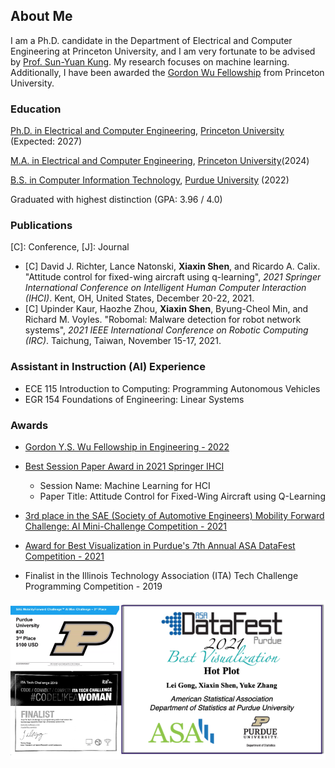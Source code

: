 ## About Me

I am a Ph.D. candidate in the Department of Electrical and Computer Engineering at Princeton University, and I am very fortunate to be advised by [Prof. Sun-Yuan Kung](https://scholar.google.com/citations?hl=en&user=EVK03j8AAAAJ&view_op=list_works&sortby=pubdate). My research focuses on machine learning. Additionally, I have been awarded the [Gordon Wu Fellowship](https://gradschool.princeton.edu/financial-support/fellowships/princeton-fellowships/gordon-wu-fellowship) from Princeton University.  

### Education
[Ph.D. in Electrical and Computer Engineering](https://ece.princeton.edu/), [Princeton University](https://www.princeton.edu/) (Expected: 2027)

[M.A. in Electrical and Computer Engineering](https://ece.princeton.edu/), [Princeton University](https://www.princeton.edu/)(2024)

[B.S. in Computer Information Technology](https://polytechnic.purdue.edu/degrees/computer-and-information-technology), [Purdue University](https://www.purdue.edu/) (2022)

Graduated with highest distinction (GPA: 3.96 / 4.0)

### Publications

\[C\]: Conference, \[J\]: Journal

<!-- - **Xiaxin Shen**, Yeji Gong, Haeun Ko, Taeuk Gwak, Jihyeon Noh, Minji Lee, and Eric T. Matson. "UAV Ground Scanning System: Human Detection from Infrared Imagery with Deep Learning". (In Preparation & Draft Available) -->

<!-- - \[C\] **Xiaxin Shen**, Corbin Newhard, Miad Faezipour, and Smriti Bhatt. "Smart Monitoring and Detection of ECG and Breathing Sound Signals With Deep Learning", *2022 IEEE International Conference on Engineering in Medicine and Biology Society (EMBC)*. Glasgow, United Kingdom, July 11-15, 2022. (Accepted)  -->

- \[C\] David J. Richter, Lance Natonski, **Xiaxin Shen**, and Ricardo A. Calix. "Attitude control for fixed-wing aircraft using q-learning", *2021 Springer International Conference on Intelligent Human Computer Interaction (IHCI)*. Kent, OH, United States, December 20-22, 2021.  
- \[C\] Upinder Kaur, Haozhe Zhou, **Xiaxin Shen**, Byung-Cheol Min, and Richard M. Voyles. "Robomal: Malware detection for robot network systems", *2021 IEEE International Conference on Robotic Computing (IRC)*. Taichung, Taiwan, November 15-17, 2021. 



<!-- ### Research Experience -->

<!-- - [UAV Ground Scanning System: Human Detection from Infrared Imagery with Deep Learning](https://github.com/AllisonShen/UAV)
	+ Created LIAEHU dataset comprising low-altitude infrared aerial images for human detection
	+ Presented an UAV ground scanning system developed with an infrared camera mounted on the UAV to detect human both in the daytime and at night 
	+ Built a warning system for sending real-time notifications with GPS information if the result from the ground scanning system triggers the warning
	+ Compared and analyzed the performance of several deep learning state-of-the-art models with the LIAEHU dataset including YOLOv3, YOLOv4, YOLOv5, YOLO X, MobileNetSSDv2, and EfficientDet with TensorFlow and Pytorch -->

<!-- - [PAAg: Closed-Loop Precision Animal Agriculture](https://www.purdue.edu/rosehub/research.animalAg.RoSeHUB.html)
	+ Proposed a CPS reference architecture for closed-loop precision animal agriculture to deliver  individualized care to animals
	+ Leveraged the uniqueness of animal agriculture in security mechanisms, communication (in-body to out-of-body), and real-time data-driven control
	+ Augmented low-cost hardware for high-performance in deployment, testing, and validation 
	+ Built long range (LoRa) communication between the smart collar node and the sensor edge node (inset) with the animal body tissues as the medium for data transmission
	+ Implemented cloud storage and computing by utilizing ThingsBoard to build the dashboard to show sensor value plots temperature, gas, relative humidity, and pressure, based on MQTT protocol -->
<!-- - [Malware Detection for Robot Network Systems](https://purr.purdue.edu/publications/3860/1) 
	+ Developed the RoboMal dataset using the controller files of the publicly available autonomous car with Gazebo-based simulation for both robotic systems and simpler embedded actuator-based Cyber Physical Systems (CPS) 
	+ Created [RoboMal dataset](https://purr.purdue.edu/publications/3860/1) including a total of 450 binary executable and linkable format (ELF) files with 232 malware files and 218 good software files by modifying gains and scalars and manipulating the proportional–derivative (PD) control structure
	+ Built a bidirectional Long Short-Term Memory (LSTM) based model with embedding for identifying the maliciousness of the code with an accuracy of 85% and precision of 87% which outperforms than other methods like CNN, GRU, and ANN

- Attitude Control for Fixed-Wing Aircraft using Q-Learning
	+ Proposed a promising automated stabilization model for airplane flight based on Reinforcement Learning (RL) 
	+ Applied algorithms Q-Learning to high dimensional, non-linear and complex tasks with a simulated aircraft Cessna 172 in JSBSim and X-Plane
	+ Defined a Q-table with the size (states(168), actions(4)) by creating an encoding system by converting discrete action values to continuous values
	+ Implemented sparse reward function and delta reward function which are trained separately and provides rewards respectively for certain states and all states -->

### Assistant in Instruction (AI) Experience
- ECE 115  Introduction to Computing: Programming Autonomous Vehicles
- EGR 154  Foundations of Engineering: Linear Systems

### Awards
- [Gordon Y.S. Wu Fellowship in Engineering - 2022](https://gradschool.princeton.edu/financial-support/fellowships/princeton-fellowships/gordon-wu-fellowship#:~:text=The%20award%20provides%20full%20fellowship,of%20study%2C%20one%20through%20five)

- [Best Session Paper Award in 2021 Springer IHCI](https://www.ihci.cs.kent.edu/index.php/awards/)
	+ Session Name: Machine Learning for HCI
	+ Paper Title: Attitude Control for Fixed-Wing Aircraft using Q-Learning
- [3rd place in the SAE (Society of Automotive Engineers) Mobility Forward Challenge: AI Mini-Challenge Competition - 2021](https://www.sae.org/attend/student-events/mobilityforward-challenge/teams)
	<!-- + Proposed a promising solution to estimate COVID-19 infection risk level between transportations: Bus and rideshare
		* SMATRA : A Smart Transportation Selection System to Avoid COVID-19  -->

- [Award for Best Visualization in Purdue's 7th Annual ASA DataFest Competition - 2021](https://datamine.purdue.edu/datafest.html)
	<!-- + Proposed an analysis for illicit drugs in US and provided suggestions for reducing drug abuse -->

- Finalist in the Illinois Technology Association (ITA) Tech Challenge Programming Competition - 2019
<!-- Top 40 and  -->
<img src="images/awards.png?raw=true"/>


<!-- ### Projects -->


<!-- - [RLEAM Reader: Read, Learn, and Memorize (Android Development)](https://github.com/AllisonShen/RLEAM-Reader)
	+ Developing RLEAM Reader, which can help users read ebook/documents with a convenient way to lookup dictionary explanations of words and review as well as memorize complex vocabularies with flashcards and forgetting curve
	+ Implementing the function of querying the meaning of words very conveniently by simple tapping in the read view
	+ Implementing the function of personalizing favorites lists from the text the user read
	+ Realizing the association of favorites lists with dates, and helping users review and memorize with flashcards based on the forgetting curve -->

<!-- - [Twitter Scraper](https://github.com/AllisonShen/TwitterScraper)
	+ Built a web scraping tool to obtain Twitter information by accessing and recording data from the Twitter website with Python library selenium
	+ Scraped information including user, handle, post dates, tweet texts as well as counts of reply, retweet and like
	+ Cleaned the data and saved the data to CSV files
	+ Analyzed and visualized the data with Python libraires: pandas and matplotlib -->

<!-- - [Visualising the Digital Twin Using Augmented Reality Based on Web](https://github.com/AllisonShen/webAR)
	+ Presented an application where an Augmented Reality system access the Twin Model data and display real-time information to the user
	+ Utilized WebAR technology for showing network status, device information and GPS location with the browser of the mobile phone when scanning images through the phone's camera
	+ Applied three.js, jsartookit, and ar.js to the application and utilized jQuery for the ease use of JavasSript -->

<!-- - E-Commerce Website 
	+ Collaborated with 6 students to design and implemented front-end and back-end of the e-commerce website using HTML, JavaScript, CSS, PHP, MySQL
	+ Utilized distributed application architecture and deployed the database at the Oracle server 
	+ Identified user requirements, drew ER, EER diagram, and created relational schema to build the database -->

<!-- ### Course Experience

- **Programming Languages:** Data Structure, Design Analysis Algorithms, Python Scripting For Security, Programming Using C, Programming With Java, Object Oriented Programming (C++), Database Model &Implementation (MySQL), Applied Database Technology, Distributed Appllication Development (PHP), Distributed Appllication Archetecture & Design, Web Technology & Xml Technology (C#), Software Development for Mobile Computers (Android)

- **ML:** Applied Machine Learning, Senior Project Undergraduate Research, Neural Rendering, Systems and Maching Learning, Deep Learning Networks

- **Architecture:** Operating Systems Technology, Advanced Operating Systems, System Administration & Management

- **Security:** Software Assurance, Assured System Design & Implementation, Systems Assurance, Fundamental Of Information Assurance

- **Networks:** Introduction To Blockchain Technologies, Network Design & Implementation, Network Technologies, Internetworking Technologies, Principles of Blockchains, Security and Performance Challenges in Networked Systems, Elements of Decentralized Finance

- **Project Management & Technology:** Managing IT Project, Information Technology Fundamentals, Policy, Regulation & Globalization Information Technology, Design Thinking In Technology, Disaster Recovery & Plan

- **Business & Communication:** Business Accounting, Business Principle Organization Leadership, Foundations Of Organization Leadership, Communicating in the Global Workplace, Small Group Communication, Critical Thinking and Communication, Principle Of Economics, Elementary Psychology, Marketing Management, Spanish Level I

- **English:** English Composition II, Business Writing, Scientific Writing & Presentation

- **Science:** Calculus, Linear Algebra, Probability Theory and Mathematical Statistics, Discrete Mathematics, Physics -->

<!-- --- -->

<!-- ---
<p style="font-size:11px">Page template forked from <a href="https://github.com/evanca/quick-portfolio">evanca</a></p> -->
<!-- Remove above link if you don't want to attibute -->
